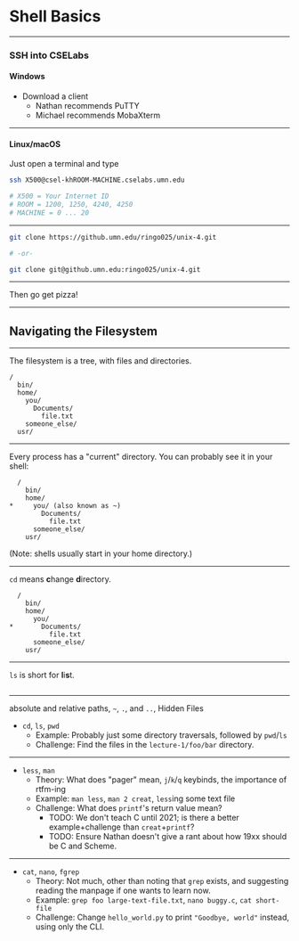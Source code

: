 # Shell Basics

---

### SSH into CSELabs

#### Windows

 - Download a client
   - Nathan recommends PuTTY
   - Michael recommends MobaXterm

-----

#### Linux/macOS

Just open a terminal and type

```bash
ssh X500@csel-khROOM-MACHINE.cselabs.umn.edu

# X500 = Your Internet ID
# ROOM = 1200, 1250, 4240, 4250
# MACHINE = 0 ... 20
```

---

```bash
git clone https://github.umn.edu/ringo025/unix-4.git

# -or-

git clone git@github.umn.edu:ringo025/unix-4.git
```

-----

Then go get pizza!

---

## Navigating the Filesystem

---

The filesystem is a tree, with files and directories.

```
/
  bin/
  home/
    you/
      Documents/
        file.txt
    someone_else/
  usr/
```

---

Every process has a "current" directory. You can probably see it in your shell:

```
  /
    bin/
    home/
*     you/ (also known as ~)
        Documents/
          file.txt
      someone_else/
    usr/
```

(Note: shells usually start in your home directory.)

---

`cd` means **c**hange **d**irectory.

```
  /
    bin/
    home/
      you/
*       Documents/
          file.txt
      someone_else/
    usr/
```

---

`ls` is short for **l**i**s**t.

```
```

---

  absolute and relative paths, `~`, `.`, and `..`, Hidden Files
 - `cd`, `ls`, `pwd`
   - Example: Probably just some directory traversals, followed by `pwd`/`ls`
   - Challenge: Find the files in the `lecture-1/foo/bar` directory.

---

 - `less`, `man`
   - Theory: What does "pager" mean, `j`/`k`/`q` keybinds, the importance of
     rtfm-ing
   - Example: `man less`, `man 2 creat`, `less`ing some text file
   - Challenge: What does `printf`'s return value mean?
     - TODO: We don't teach C until 2021; is there a better example+challenge than `creat`+`printf`?
     - TODO: Ensure Nathan doesn't give a rant about how 19xx should be C and
       Scheme.

---

 - `cat`, `nano`, `fgrep`
   - Theory: Not much, other than noting that `grep` exists, and suggesting
     reading the manpage if one wants to learn now.
   - Example: `grep foo large-text-file.txt`, `nano buggy.c`, `cat short-file`
   - Challenge: Change `hello_world.py` to print `"Goodbye, world"` instead,
     using only the CLI.
